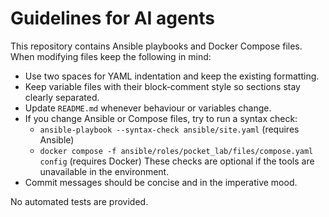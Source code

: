 # Guidelines for AI agents

This repository contains Ansible playbooks and Docker Compose files. When
modifying files keep the following in mind:

- Use two spaces for YAML indentation and keep the existing formatting.
- Keep variable files with their block‑comment style so sections stay
  clearly separated.
- Update `README.md` whenever behaviour or variables change.
- If you change Ansible or Compose files, try to run a syntax check:
  - `ansible-playbook --syntax-check ansible/site.yaml` (requires Ansible)
  - `docker compose -f ansible/roles/pocket_lab/files/compose.yaml config`
    (requires Docker)
  These checks are optional if the tools are unavailable in the
  environment.
- Commit messages should be concise and in the imperative mood.

No automated tests are provided.
